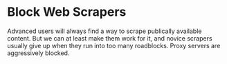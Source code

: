 Block Web Scrapers
==================

Advanced users will always find a way to scrape publically available content.
But we can at least make them work for it, and novice scrapers usually give up
when they run into too many roadblocks. Proxy servers are aggressively blocked.
